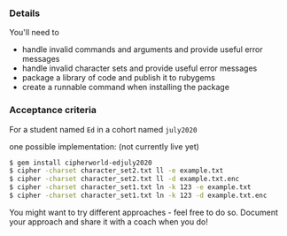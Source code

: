### Details

You'll need to
- handle invalid commands and arguments and provide useful error messages
- handle invalid character sets and provide useful error messages
- package a library of code and publish it to rubygems
- create a runnable command when installing the package

### Acceptance criteria

For a student named `Ed` in a cohort named `july2020`

one possible implementation: (not currently live yet)
```sh
$ gem install cipherworld-edjuly2020
$ cipher -charset character_set2.txt ll -e example.txt
$ cipher -charset character_set2.txt ll -d example.txt.enc
$ cipher -charset character_set1.txt ln -k 123 -e example.txt
$ cipher -charset character_set1.txt ln -k 123 -d example.txt.enc
```

You might want to try different approaches - feel free to do so. Document your approach and share it with a coach when you do!
